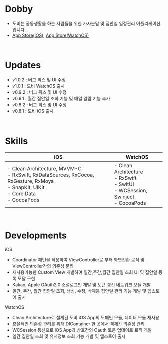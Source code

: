 # Dobby
- 도비는 공동생활을 하는 사람들을 위한 가사분담 및 집안일 일정관리 어플리케이션 입니다.
- [App Store(iOS)](https://apps.apple.com/kr/app/id1658783993), [App Store(WatchOS)](https://apps.apple.com/kr/app/id1658783993?platform=appleWatch)
<br>

# Updates
- v1.0.2 : 버그 픽스 및 UI 수정
- v1.0.1 : 도비 WatchOS 출시
- v0.9.2 : 버그 픽스 및 UI 수정
- v0.9.1 : 월간 집안일 조회 기능 및 매일 알람 기능 추가
- v0.8.2 : 버그 픽스 및 UI 수정
- v0.8.1 : 도비 iOS 출시
<br>

# Skills

| iOS                                                                                                                                        | WatchOS                                                                                   |
|--------------------------------------------------------------------------------------------------------------------------------------------|-------------------------------------------------------------------------------------------|
| - Clean Architecture, MVVM-C<br>- RxSwift, RxDataSources, RxCocoa, RxGesture, RxMoya<br>- SnapKit, UIKit<br>- Core Data<br>- CocoaPods | - Clean Architecture<br>- RxSwift<br>- SwitUI<br>- WCSession, Swinject<br>- CocoaPods |
<br>

# Developments
iOS
- Coordinator 패턴을 적용하여 ViewController로 부터 화면전환 로직 및 ViewController간의 의존성 분리
- 재사용가능한 Custom View 개발하여 일간,주간,월간 집안일 조회 UI 및 집안일 등록 모달 구현
- Kakao, Apple OAuth2.0 소셜로그인 개발 및 토큰 갱신 네트워크 모듈 개발
- 일간, 주간, 월간 집안일 조회, 생성, 수정, 삭제등 집안일 관리 기능 개발 및 앱스토어 출시

WatchOS
<br>
- Clean Architecture로 설계된 도비 iOS App의 도메인 모듈, 데이터 모듈 재사용
- 효율적인 의존성 관리를 위해 DIContainer 한 곳에서 객체간 의존성 관리
- WCSession 통신으로 iOS App과 상호간의 Oauth 토큰 업데이트 로직 개발
- 일간 집안일 조회 및 유저정보 조회 기능 개발 및 앱스토어 출시
